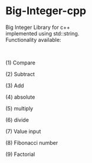# Big-Integer-cpp
Big Integer Library for c++
<br>
implemented using std::string.
<br>
Functionality available:

<br>

(1) Compare 
<br>

(2) Subtract 
<br>

(3) Add
<br>

(4) absolute 
<br>

(5) multiply
<br>

(6) divide
<br>

(7) Value input
<br>

(8) Fibonacci number 
<br>

(9) Factorial 
